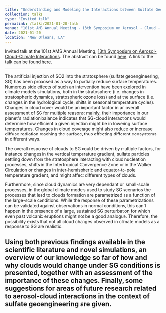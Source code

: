```yaml
---
title: "Understanding and Modeling the Interactions between Sulfate Geoengineering and Clouds"
collection: talks
type: "Invited talk"
permalink: /talks/2021-01-20-talk
venue: "101st AMS Annual Meeting - 13th Symposium on Aerosol - Cloud - Climate Interactions"
date: 2021-01-20
location: "New Orleans, LA"
---
```


Invited talk at the 101st AMS Annual Meeting, [13th Symposium on Aerosol-Cloud-Climate Interactions](https://annual.ametsoc.org/index.cfm/2021/program-events/conferences-and-symposia/13th-symposium-on-aerosol-cloud-climate-interactions/). The abstract can be found [here](https://ams.confex.com/ams/101ANNUAL/meetingapp.cgi/Paper/379262). A link to the talk can be found [here](https://www.youtube.com/watch?v=aSSdYMTEeds&list=PLX8RNrzZBHyL0YKbx5rH57xcETKj4uXfy&index=1&t=7s).

---
The artificial injection of SO2 into the stratosphere (sulfate geoengineering, SG) has been proposed as a way to partially reduce surface temperatures. Numerous side effects of such an intervention have been explored in climate models simulations, both in the stratosphere (i.e. changes in stratospheric dynamics, stratospheric ozone loss) and at the surface (i.e. changes in the hydrological cycle, shifts in seasonal temperature cycles).
Changes in cloud cover would be an important factor in an overall assessment of SG for multiple reasons: mainly, their importance in our planet's radiation balance indicates that SG-cloud interactions would determine how efficient a given injection might be in lowering surface temperatures. Changes in cloud coverage might also reduce or increase diffuse radiation reaching the surface, thus affecting different ecosystems in different ways.

The overall response of clouds to SG could be driven by multiple factors, for instance changes in the vertical temperature gradient, sulfate particles settling down from the stratosphere interacting with cloud nucleation processes, shifts in the Intertropical Convergence Zone or in the Walker Circulation or changes in inter-hemispheric and equator-to-pole temperature gradient, and might affect different types of clouds.

Furthermore, since cloud dynamics are very dependant on small-scale processes, in the global climate models used to study SG scenarios the processes that lead to clouds formation are parametrized as a function of the large-scale conditions. While the response of these parametrizations can be validated against observations in normal conditions, this can't happen in the presence of a large, sustained SG perturbation for which even past volcanic eruptions might not be a good analogue. Therefore, the possibility exists that not all cloud changes observed in climate models as a response to SG are realistic.

Using both previous findings available in the scientific literature and novel simulations, an overview of our knowledge so far of how and why clouds would change under SG conditions is presented, together with an assessment of the importance of these changes. Finally, some suggestions for areas of future research related to aerosol-cloud interactions in the context of sulfate geoengineering are given.
---